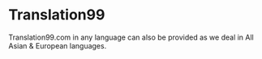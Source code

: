 # Translation99
Translation99.com in any  language can also be provided as we deal in All Asian &amp; European languages.
